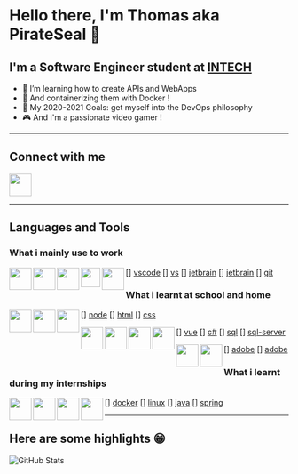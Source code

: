 # Hello there, I'm Thomas aka PirateSeal 👋

## I'm a Software Engineer student at [INTECH][intech]

- 🌱 I’m learning how to create APIs and WebApps
- 🐋 And containerizing them with Docker !
- 🥅 My 2020-2021 Goals: get myself into the DevOps philosophy
- 🎮 And I'm a passionate video gamer !

---

## Connect with me

[<img src="https://img.icons8.com/color/48/000000/linkedin.png" width="40px"/>][linkedin]

---

## Languages and Tools

### What i mainly use to work

[<img align="left" src="https://img.icons8.com/fluent/48/000000/visual-studio-code-2019.png" width="40px"/>] [vscode]
[<img align="left" src="https://img.icons8.com/fluent/48/000000/visual-studio-2019.png" width="40px"/>] [vs]
[<img align="left" src="https://img.icons8.com/color/48/000000/intellij-idea.png" width="40px"/>] [jetbrain]
[<img align="left" src="https://seeklogo.com/images/W/webstorm-logo-691E749F21-seeklogo.com.png" width="35px"/>] [jetbrain]
[<img align="left" src="https://img.icons8.com/color/480/000000/git.png" width="40px"/>] [git]

### What i learnt at school and home

[<img align="left" src="https://img.icons8.com/color/64/000000/javascript.png" width="40px"/>] [node]
[<img align="left" src="https://img.icons8.com/color/480/000000/html-5.png" width="40px"/>] [html]
[<img align="left" src="https://img.icons8.com/color/48/000000/css3.png" width="40px"/>] [css]

[<img align="left" src="https://img.icons8.com/color/48/000000/vue-js.png" width="40px"/>] [vue]
[<img align="left" src="https://img.icons8.com/color/500/000000/c-sharp-logo.png" width="40px"/>] [c#]
[<img align="left" src="https://img.icons8.com/fluent/96/000000/database.png" width="40px"/>] [sql]
[<img align="left" src="https://img.icons8.com/color/480/000000/microsoft-sql-server.png" width="40px"/>] [sql-server]

[<img align="left" src="https://img.icons8.com/color/48/000000/adobe-photoshop.png" width="40px"/>] [adobe]
[<img align="left" src="https://img.icons8.com/color/48/000000/adobe-illustrator.png" width="40px"/>] [adobe]

### What i learnt during my internships

[<img align="left" src="https://img.icons8.com/color/480/000000/docker.png" width="40px"/>] [docker]
[<img align="left" src="https://img.icons8.com/fluent/48/000000/console.png" width="40px"/>] [linux]
[<img align="left" src="https://img.icons8.com/color/480/000000/java-coffee-cup-logo.png" width="40px"/>] [java]
[<img align="left" src="https://img.icons8.com/color/48/000000/spring-logo.png" width="40px"/>] [spring]

---

## Here are some highlights 😁

![GitHub Stats](https://github-readme-stats.vercel.app/api?username=PirateSeal&show_icons=true&hide_border=true "PirateSeal's Github Stats")

[intech]: https://www.intechinfo.fr
[linkedin]: https://linkedin.com/in/codeSTACKr

[vscode]: https://code.visualstudio.com
[vs]: https://visualstudio.microsoft.com
[jetbrain]: https://www.jetbrains.com
[git]: https://git-scm.com
[node]: https://nodejs.org/en/
[html]: https://en.wikipedia.org/wiki/HTML
[css]: https://en.wikipedia.org/wiki/Cascading_Style_Sheets
[vue]: https://vuejs.org
[c#]: https://dotnet.microsoft.com/apps/aspnet
[sql]: https://en.wikipedia.org/wiki/SQL
[sql-server]: https://www.microsoft.com/en-us/sql-server/sql-server-downloads
[adobe]: https://www.adobe.com
[docker]: https://www.docker.com
[linux]: https://www.linux.org
[java]: https://www.java.com
[spring]: https://spring.io